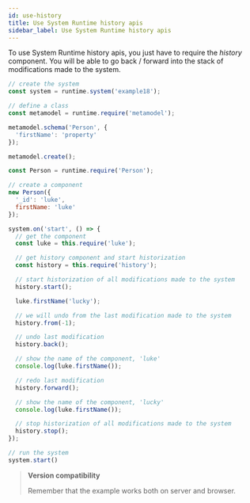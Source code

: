 ```yaml
---
id: use-history
title: Use System Runtime history apis
sidebar_label: Use System Runtime history apis
---
```


To use System Runtime history apis, you just have to require the *history* component. You will be able to go back / forward into the stack of modifications made to the system.

```js
// create the system
const system = runtime.system('example18');

// define a class
const metamodel = runtime.require('metamodel');

metamodel.schema('Person', {
  'firstName': 'property'
});

metamodel.create();

const Person = runtime.require('Person');

// create a component
new Person({
  '_id': 'luke',
  firstName: 'luke'
});

system.on('start', () => {
  // get the component
  const luke = this.require('luke');

  // get history component and start historization
  const history = this.require('history');

  // start historization of all modifications made to the system
  history.start();

  luke.firstName('lucky');

  // we will undo from the last modification made to the system
  history.from(-1);

  // undo last modification
  history.back();

  // show the name of the component, 'luke'
  console.log(luke.firstName());

  // redo last modification
  history.forward();

  // show the name of the component, 'lucky'
  console.log(luke.firstName());

  // stop historization of all modifications made to the system
  history.stop();
});

// run the system
system.start()
```

>**Version compatibility**
>
>Remember that the example works both on server and browser.